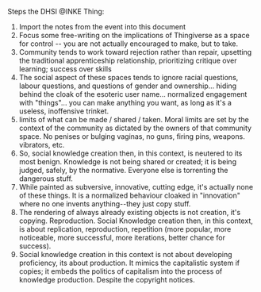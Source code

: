 Steps the DHSI @INKE Thing:

1. Import the notes from the event into this document
2. Focus some free-writing on the implications of Thingiverse as a space for control -- you are not actually encouraged to make, but to take. 
3. Community tends to work toward rejection rather than repair, upsetting the traditional apprenticeship relationship, prioritizing critique over learning; success over skills
4. The social aspect of these spaces tends to ignore racial questions, labour questions, and questions of gender and ownership... hiding behind the cloak of the esoteric user name... normalized engagement with "things"... you can make anything you want, as long as it's a useless, inoffensive trinket. 
5. limits of what can be made / shared / taken. Moral limits are set by the context of the community as dictated by the owners of that community space. No penises or bulging vaginas, no guns, firing pins, weapons. vibrators, etc.
6.  So, social knowledge creation then, in this context, is neutered to its most benign. Knowledge is not being shared or created; it is being judged, safely, by the normative. Everyone else is torrenting the dangerous stuff. 
7. While painted as subversive, innovative, cutting edge, it's actually none of these things. It is a normalized behaviour cloaked in "innovation" where no one invents anything--they just copy stuff. 
8. The rendering of always already existing objects is not creation, it's copying. Reproduction. Social Knowledge creation then, in this context, is about replication, reproduction, repetition (more popular, more noticeable, more successful, more iterations, better chance for success). 
9. Social knowledge creation in this context is not about developing proficiency, its about production. It mimics the capitalistic system if copies; it embeds the politics of capitalism into the process of knowledge production. Despite the copyright notices. 